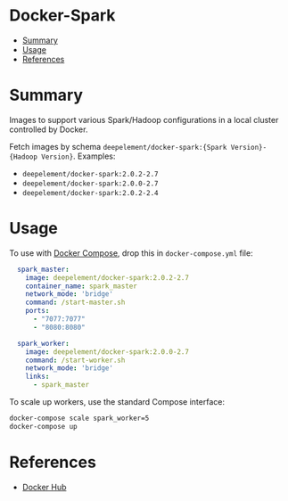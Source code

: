 Docker-Spark
=================================

- [Summary](#summary)
- [Usage](#usage)
- [References](#references)

# Summary
Images to support various Spark/Hadoop configurations in a local cluster controlled by Docker.

Fetch images by schema `deepelement/docker-spark:{Spark Version}-{Hadoop Version}`.
Examples: 
- `deepelement/docker-spark:2.0.2-2.7`
- `deepelement/docker-spark:2.0.0-2.7`
- `deepelement/docker-spark:2.0.2-2.4`

# Usage
To use with [Docker Compose](https://docs.docker.com/compose/), drop this in `docker-compose.yml` file:

```yaml
  spark_master:
    image: deepelement/docker-spark:2.0.2-2.7
    container_name: spark_master
    network_mode: 'bridge'
    command: /start-master.sh
    ports:
      - "7077:7077"
      - "8080:8080"

  spark_worker:
    image: deepelement/docker-spark:2.0.0-2.7
    command: /start-worker.sh
    network_mode: 'bridge'
    links:
      - spark_master
```
To scale up workers, use the standard Compose interface:

``` sh
docker-compose scale spark_worker=5
docker-compose up
```

# References

- [Docker Hub](https://hub.docker.com/r/deepelement/docker-spark/)

